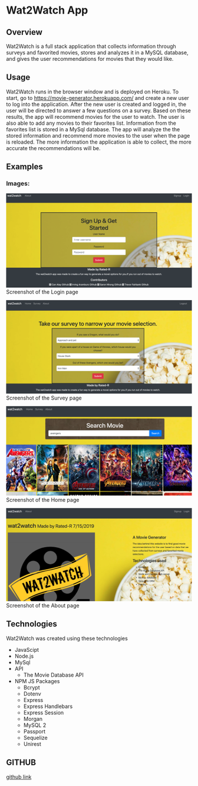 # Wat2Watch App
## Overview
Wat2Watch is a full stack application that collects information through surveys and favorited movies, stores and analyzes it in a MySQL database, and gives the user recommendations for movies that they would like.

## Usage
Wat2Watch runs in the browser window and is deployed on Heroku. To start, go to https://movie-generator.herokuapp.com/ and create a new user to log into the application. After the new user is created and logged in, the user will be directed to answer a few questions on a survey. Based on these results, the app will recommend movies for the user to watch. The user is also able to add any movies to their favorites list. Information from the favorites list is stored in a MySql database. The app will analyze the the stored information and recommend more movies to the user when the page is reloaded. The more information the application is able to collect, the more accurate the recommendations will be. 

## Examples
### Images:
![alt text](./public/images/login_ss.png "login")
Screenshot of the Login page

![alt text](./public/images/survey_ss.png "survey")
Screenshot of the Survey page

![alt text](./public/images/wat2watch_ss.png "home")
Screenshot of the Home page

![alt text](./public/images/about_ss.png "about")
Screenshot of the About page



## Technologies
Wat2Watch was created using these technologies
* JavaScipt
* Node.js
* MySql
* API
    * The Movie Database API
* NPM JS Packages
    * Bcrypt
    * Dotenv
    * Express
    * Express Handlebars
    * Express Session
    * Morgan
    * MySQL 2
    * Passport
    * Sequelize
    * Unirest


## GITHUB
[github link](https://github.com/vinirg22/movie_gen)

